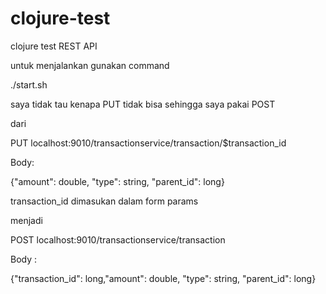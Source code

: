 # clojure-test
clojure test REST API

untuk menjalankan gunakan command

./start.sh

saya tidak tau kenapa PUT tidak bisa
sehingga saya pakai POST

dari

PUT localhost:9010/transactionservice/transaction/$transaction_id

Body:

{"amount": double, "type": string, "parent_id": long}


transaction_id dimasukan dalam form params

menjadi

POST localhost:9010/transactionservice/transaction

Body :

{"transaction_id": long,"amount": double, "type": string, "parent_id": long}
